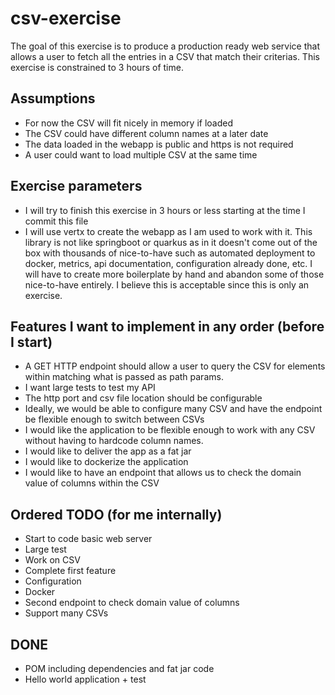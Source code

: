 # csv-exercise

The goal of this exercise is to produce a production ready web service that allows a user to fetch all the entries in a CSV that match their criterias. This exercise is constrained to 3 hours of time.

## Assumptions

- For now the CSV will fit nicely in memory if loaded
- The CSV could have different column names at a later date
- The data loaded in the webapp is public and https is not required
- A user could want to load multiple CSV at the same time

## Exercise parameters

- I will try to finish this exercise in 3 hours or less starting at the time I commit this file
- I will use vertx to create the webapp as I am used to work with it. This library is not like springboot or quarkus as in it doesn't come out of the box with thousands of nice-to-have such as automated deployment to docker, metrics, api documentation, configuration already done, etc. I will have to create more boilerplate by hand and abandon some of those nice-to-have entirely. I believe this is acceptable since this is only an exercise.

## Features I want to implement in any order (before I start)

- A GET HTTP endpoint should allow a user to query the CSV for elements within matching what is passed as path params.
- I want large tests to test my API
- The http port and csv file location should be configurable
- Ideally, we would be able to configure many CSV and have the endpoint be flexible enough to switch between CSVs
- I would like the application to be flexible enough to work with any CSV without having to hardcode column names.
- I would like to deliver the app as a fat jar
- I would like to dockerize the application
- I would like to have an endpoint that allows us to check the domain value of columns within the CSV

## Ordered TODO (for me internally)

- Start to code basic web server
- Large test
- Work on CSV
- Complete first feature
- Configuration
- Docker
- Second endpoint to check domain value of columns
- Support many CSVs

## DONE
- POM including dependencies and fat jar code
- Hello world application + test
